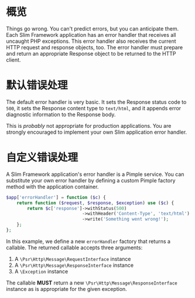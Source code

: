 # 概览

Things go wrong. You can't predict errors, but you can anticipate them. Each Slim Framework application has an error handler that receives all uncaught PHP exceptions. This error handler also receives the current HTTP request and response objects, too. The error handler must prepare and return an appropriate Response object to be returned to the HTTP client.

# 默认错误处理

The default error handler is very basic. It sets the Response status code to `500`, it sets the Response content type to `text/html`, and it appends error diagnostic information to the Response body.

This is _probably_ not appropriate for production applications. You are strongly encouraged to implement your own Slim application error handler.

# 自定义错误处理

A Slim Framework application's error handler is a Pimple service. You can substitute your own error handler by defining a custom Pimple factory method with the application container.

```php
$app['errorHandler'] = function ($c) {
    return function ($request, $response, $exception) use ($c) {
        return $c['response']->withStatus(500)
                             ->withHeader('Content-Type', 'text/html')
                             ->write('Something went wrong!');
    };
};
```

In this example, we define a new `errorHandler` factory that returns a callable. The returned callable accepts three arguments:

1. A `\Psr\Http\Message\RequestInterface` instance
2. A `\Psr\Http\Message\ResponseInterface` instance
3. A `\Exception` instance

The callable **MUST** return a new `\Psr\Http\Message\ResponseInterface` instance as is appropriate for the given exception.
